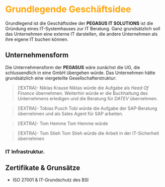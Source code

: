 # <font color = "orange">Grundlegende Geschäftsidee</font>
Grundlegend ist die Geschäftsidee der **PEGASUS IT SOLUTIONS** ist die Gründung eines IT-Systemhauses zur IT Beratung. Ganz grundsätzlich soll das Unternehmen eine externe IT darstellen, die andere Unternehmen als ihre eigene IT buchen können.
## Unternehmensform
Die Unternehmensform der **PEGASUS** wäre zunächst die UG, die schlussendlich in eine GmbH übergehen würde. 
Das Unternehmen hätte grundsätzlich eine viergeteilte Gesellschafterstruktur:
>[!EXTRA]- Niklas Krause
>Niklas würde die Aufgabe als *Head Of Finance* übernehmen. Weiterhin würde er die Buchhaltung des Unternehmens erledigen und die Beratung für *DATEV* übernehmen.

>[!EXTRA]- Tobias Pusch
>Tobi würde die Aufgabe der SAP-Beratung übernehmen und als Sales Agent für SAP arbeiten.

>[!EXTRA]- Tom Hemme
>Tom Hemme würde 

>[!EXTRA]- Tom Stieh
>Tom Stieh würde die Arbeit in der IT-Sicherheit übernehmen

### IT Infrastruktur.
## Zertifikate & Grunsätze
- ISO 27001 & IT-Grundschutz des BSI